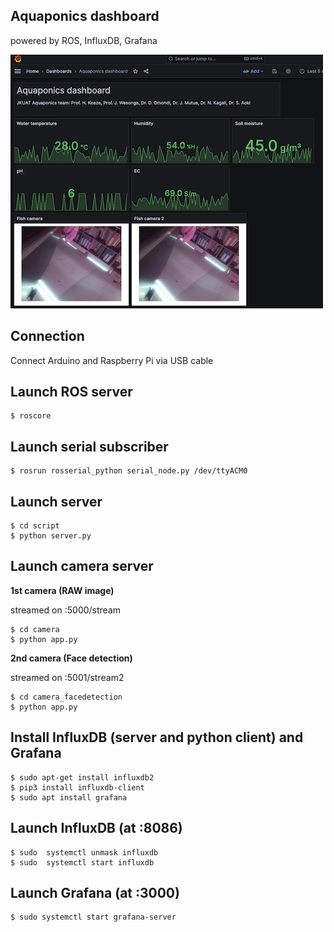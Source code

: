## Aquaponics dashboard
powered by ROS, InfluxDB, Grafana

![](image/dash.png)

## Connection 
Connect Arduino and Raspberry Pi via USB cable

## Launch ROS server
```
$ roscore
```
## Launch serial subscriber 
```
$ rosrun rosserial_python serial_node.py /dev/ttyACM0
```
## Launch server
```
$ cd script
$ python server.py
```

## Launch camera server
**1st camera (RAW image)**

streamed on <IP>:5000/stream

```
$ cd camera
$ python app.py
```

**2nd camera (Face detection)**

streamed on <IP>:5001/stream2

```
$ cd camera_facedetection
$ python app.py
```


## Install InfluxDB (server and python client) and Grafana
```
$ sudo apt-get install influxdb2
$ pip3 install influxdb-client
$ sudo apt install grafana
```

## Launch InfluxDB (at :8086)
```
$ sudo  systemctl unmask influxdb
$ sudo  systemctl start influxdb
```
## Launch Grafana (at :3000)
```
$ sudo systemctl start grafana-server
```

